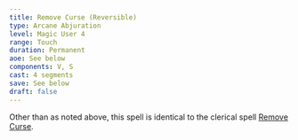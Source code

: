 ```yaml
---
title: Remove Curse (Reversible)
type: Arcane Abjuration
level: Magic User 4
range: Touch
duration: Permanent
aoe: See below
components: V, S
cast: 4 segments
save: See below
draft: false
---
```


Other than as noted above, this spell is identical to the clerical spell [Remove Curse](/srd/spells/cleric/remove-curse).
